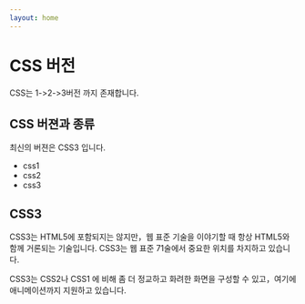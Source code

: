 ```yaml
---
layout: home
---
```


# CSS 버전

CSS는 1->2->3버전 까지 존재합니다.

## CSS 버젼과 종류
최신의 버젼은 CSS3 입니다. 

* css1
* css2
* css3

## CSS3
CSS3는 HTML5에 포함되지는 않지만，웹 표준 기술을 이야기할 때 항상 HTML5와 함께 거론되는 기술입니다. 
CSS3는 웹 표준 71술에서 중요한 위치를 차지하고 있습니다.

CSS3는 CSS2나 CSS1 에 비해 좀 더 정교하고 화려한 화면을 구성할 수 있고，여기에 애니메이션까지 지원하고 있습니다.